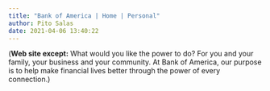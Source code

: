 ```yaml
---
title: "Bank of America | Home | Personal"
author: Pito Salas
date: 2021-04-06 13:40:22
---
```


(**Web site except:** What would you like the power to do? For you and your family, your business and your community. At Bank of America, our purpose is to help make financial lives better through the power of every connection.) 
